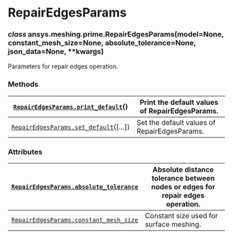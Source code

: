 <!-- vale off -->

# RepairEdgesParams

### *class* ansys.meshing.prime.RepairEdgesParams(model=None, constant_mesh_size=None, absolute_tolerance=None, json_data=None, \*\*kwargs)

Parameters for repair edges operation.

<!-- !! processed by numpydoc !! -->

### Methods

| [`RepairEdgesParams.print_default`](ansys.meshing.prime.RepairEdgesParams.print_default.md#ansys.meshing.prime.RepairEdgesParams.print_default)()   | Print the default values of RepairEdgesParams.   |
|-----------------------------------------------------------------------------------------------------------------------------------------------------|--------------------------------------------------|
| [`RepairEdgesParams.set_default`](ansys.meshing.prime.RepairEdgesParams.set_default.md#ansys.meshing.prime.RepairEdgesParams.set_default)([...])    | Set the default values of RepairEdgesParams.     |

### Attributes

| [`RepairEdgesParams.absolute_tolerance`](ansys.meshing.prime.RepairEdgesParams.absolute_tolerance.md#ansys.meshing.prime.RepairEdgesParams.absolute_tolerance)   | Absolute distance tolerance between nodes or edges for repair edges operation.   |
|------------------------------------------------------------------------------------------------------------------------------------------------------------------|----------------------------------------------------------------------------------|
| [`RepairEdgesParams.constant_mesh_size`](ansys.meshing.prime.RepairEdgesParams.constant_mesh_size.md#ansys.meshing.prime.RepairEdgesParams.constant_mesh_size)   | Constant size used for surface meshing.                                          |
<!-- vale on -->

